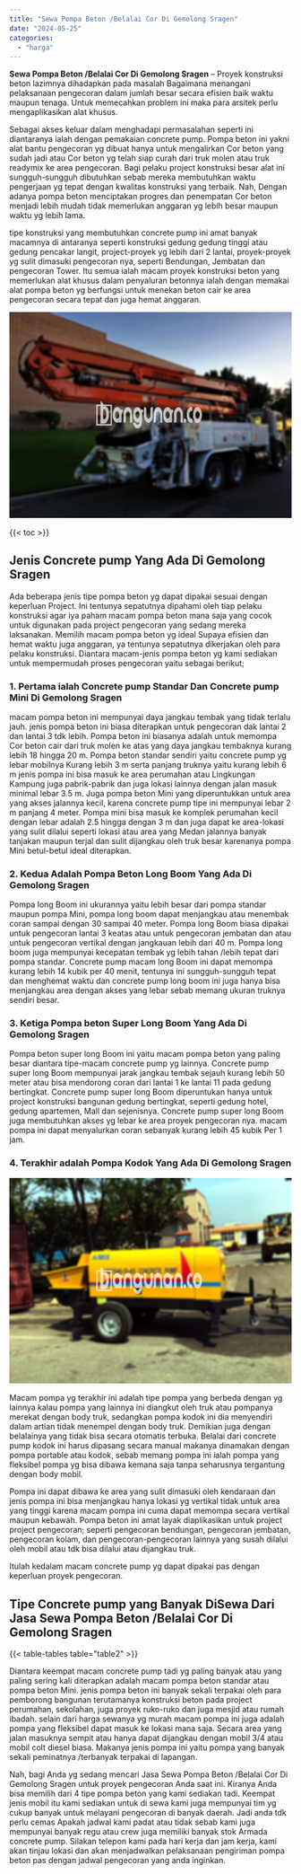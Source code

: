 ```yaml
---
title: "Sewa Pompa Beton /Belalai Cor Di Gemolong Sragen"
date: "2024-05-25"
categories: 
  - "harga"
---
```


**Sewa Pompa Beton /Belalai Cor Di Gemolong Sragen** – Proyek konstruksi beton lazimnya dihadapkan pada masalah Bagaimana menangani pelaksanaan pengecoran dalam jumlah besar secara efisien baik waktu maupun tenaga. Untuk memecahkan problem ini maka para arsitek perlu mengaplikasikan alat khusus.

Sebagai akses keluar dalam menghadapi permasalahan seperti ini diantaranya ialah dengan pemakaian concrete pump. Pompa beton ini yakni alat bantu pengecoran yg dibuat hanya untuk mengalirkan Cor beton yang sudah jadi atau Cor beton yg telah siap curah dari truk molen atau truk readymix ke area pengecoran. Bagi pelaku project konstruksi besar alat ini sungguh-sungguh dibutuhkan sebab mereka membutuhkan waktu pengerjaan yg tepat dengan kwalitas konstruksi yang terbaik. Nah, Dengan adanya pompa beton menciptakan progres dan penempatan Cor beton menjadi lebih mudah tidak memerlukan anggaran yg lebih besar maupun waktu yg lebih lama.

tipe konstruksi yang membutuhkan concrete pump ini amat banyak macamnya di antaranya seperti konstruksi gedung gedung tinggi atau gedung pencakar langit, project-proyek yg lebih dari 2 lantai, proyek-proyek yg sulit dimasuki pengecoran nya, seperti Bendungan, Jembatan dan pengecoran Tower. Itu semua ialah macam proyek konstruksi beton yang memerlukan alat khusus dalam penyaluran betonnya ialah dengan memakai alat pompa beton yg berfungsi untuk menekan beton cair ke area pengecoran secara tepat dan juga hemat anggaran.

![Sewa Pompa Beton /Belalai Cor Di Gemolong Sragen](/images/sewa-concrete-pump-06.png)

{{< toc >}}

## Jenis Concrete pump Yang Ada Di Gemolong Sragen

Ada beberapa jenis tipe pompa beton yg dapat dipakai sesuai dengan keperluan Project. Ini tentunya sepatutnya dipahami oleh tiap pelaku konstruksi agar iya paham macam pompa beton mana saja yang cocok untuk digunakan pada project pengecoran yang sedang mereka laksanakan. Memilih macam pompa beton yg ideal Supaya efisien dan hemat waktu juga anggaran, ya tentunya sepatutnya dikerjakan oleh para pelaku konstruksi. Diantara macam-jenis pompa beton yg kami sediakan untuk mempermudah proses pengecoran yaitu sebagai berikut;

### 1\. Pertama ialah Concrete pump Standar Dan Concrete pump Mini Di Gemolong Sragen

macam pompa beton ini mempunyai daya jangkau tembak yang tidak terlalu jauh. jenis pompa beton ini biasa diterapkan untuk pengecoran dak lantai 2 dan lantai 3 tdk lebih. Pompa beton ini biasanya adalah untuk memompa Cor beton cair dari truk molen ke atas yang daya jangkau tembaknya kurang lebih 18 hingga 20 m. Pompa beton standar sendiri yaitu concrete pump yg lebar mobilnya Kurang lebih 3 m serta panjang truknya yaitu kurang lebih 6 m jenis pompa ini bisa masuk ke area perumahan atau Lingkungan Kampung juga pabrik-pabrik dan juga lokasi lainnya dengan jalan masuk minimal lebar 3.5 m. Juga pompa beton Mini yang diperuntukkan untuk area yang akses jalannya kecil, karena concrete pump tipe ini mempunyai lebar 2 m panjang 4 meter. Pompa mini bisa masuk ke komplek perumahan kecil dengan lebar adalah 2.5 hingga dengan 3 m dan juga dapat ke area-lokasi yang sulit dilalui seperti lokasi atau area yang Medan jalannya banyak tanjakan maupun terjal dan sulit dijangkau oleh truk besar karenanya pompa Mini betul-betul ideal diterapkan.

### 2\. Kedua Adalah Pompa Beton Long Boom Yang Ada Di Gemolong Sragen

Pompa long Boom ini ukurannya yaitu lebih besar dari pompa standar maupun pompa Mini, pompa long boom dapat menjangkau atau menembak coran sampai dengan 30 sampai 40 meter. Pompa long Boom biasa dipakai untuk pengecoran lantai 3 keatas atau untuk pengecoran jembatan dan atau untuk pengecoran vertikal dengan jangkauan lebih dari 40 m. Pompa long boom juga mempunyai kecepatan tembak yg lebih tahan /lebih tepat dari pompa standar. Concrete pump macam long Boom ini dapat memompa kurang lebih 14 kubik per 40 menit, tentunya ini sungguh-sungguh tepat dan menghemat waktu dan concrete pump long boom ini juga hanya bisa menjangkau area dengan akses yang lebar sebab memang ukuran truknya sendiri besar.

### 3\. Ketiga Pompa beton Super Long Boom Yang Ada Di Gemolong Sragen

Pompa beton super long Boom ini yaitu macam pompa beton yang paling besar diantara tipe-macam concrete pump yg lainnya. Concrete pump super long Boom mempunyai jarak jangkau tembak sejauh kurang lebih 50 meter atau bisa mendorong coran dari lantai 1 ke lantai 11 pada gedung bertingkat. Concrete pump super long Boom diperuntukan hanya untuk project konstruksi bangunan gedung bertingkat, seperti gedung hotel, gedung apartemen, Mall dan sejenisnya. Concrete pump super long Boom juga membutuhkan akses yg lebar ke area proyek pengecoran nya. macam pompa ini dapat menyalurkan coran sebanyak kurang lebih 45 kubik Per 1 jam.

### 4\. Terakhir adalah Pompa Kodok Yang Ada Di Gemolong Sragen

![Sewa Pompa Beton /Belalai Cor Di Gemolong Sragen](/images/sewa-concrete-pump-02.png)

Macam pompa yg terakhir ini adalah tipe pompa yang berbeda dengan yg lainnya kalau pompa yang lainnya ini diangkut oleh truk atau pompanya merekat dengan body truk, sedangkan pompa kodok ini dia menyendiri dalam artian tidak menempel dengan body truk. Demikian juga dengan belalainya yang tidak bisa secara otomatis terbuka. Belalai dari concrete pump kodok ini harus dipasang secara manual makanya dinamakan dengan pompa portable atau kodok, sebab memang pompa ini ialah pompa yang fleksibel pompa yg bisa dibawa kemana saja tanpa seharusnya tergantung dengan body mobil.

Pompa ini dapat dibawa ke area yang sulit dimasuki oleh kendaraan dan jenis pompa ini bisa menjangkau hanya lokasi yg vertikal tidak untuk area yang tinggi karena macam pompa ini cuma dapat memompa secara vertikal maupun kebawah. Pompa beton ini amat layak diaplikasikan untuk project project pengecoran; seperti pengecoran bendungan, pengecoran jembatan, pengecoran kolam, dan pengecoran-pengecoran lainnya yang susah dilalui oleh mobil atau tdk bisa dilalui atau dijangkau truk.

Itulah kedalam macam concrete pump yg dapat dipakai pas dengan keperluan proyek pengecoran.

## Tipe Concrete pump yang Banyak DiSewa Dari Jasa Sewa Pompa Beton /Belalai Cor Di Gemolong Sragen

{{< table-tables table="table2" >}}

Diantara keempat macam concrete pump tadi yg paling banyak atau yang paling sering kali diterapkan adalah macam pompa beton standar atau pompa beton Mini. jenis pompa beton ini banyak sekali terpakai oleh para pemborong bangunan terutamanya konstruksi beton pada project perumahan, sekolahan, juga proyek ruko-ruko dan juga mesjid atau rumah ibadah. selain dari harga sewanya yg murah macam pompa ini juga adalah pompa yang fleksibel dapat masuk ke lokasi mana saja. Secara area yang jalan masuknya sempit atau hanya dapat dijangkau dengan mobil 3/4 atau mobil colt diesel biasa. Makanya jenis pompa ini yaitu pompa yang banyak sekali peminatnya /terbanyak terpakai di lapangan.

Nah, bagi Anda yg sedang mencari Jasa Sewa Pompa Beton /Belalai Cor Di Gemolong Sragen untuk proyek pengecoran Anda saat ini. Kiranya Anda bisa memilih dari 4 tipe pompa beton yang kami sediakan tadi. Keempat jenis mobil itu kami sediakan untuk di sewa kami juga mempunyai tim yg cukup banyak untuk melayani pengecoran di banyak daerah. Jadi anda tdk perlu cemas Apakah jadwal kami padat atau tidak sebab kami juga mempunyai banyak regu atau crew juga memiliki banyak stok Armada concrete pump. Silakan telepon kami pada hari kerja dan jam kerja, kami akan tinjau lokasi dan akan menjadwalkan pelaksanaan pengiriman pompa beton pas dengan jadwal pengecoran yang anda inginkan.
